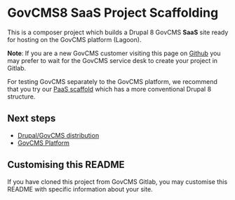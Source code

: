 # GovCMS8 SaaS Project Scaffolding

This is a composer project which builds a Drupal 8 GovCMS **SaaS** site ready for
hosting on the GovCMS platform (Lagoon).

**Note**: If you are a new GovCMS customer visiting this page on
[Github](https://github.com/govCMS/govcms8-scaffold-paas)
you may prefer to wait for the GovCMS service desk to create your project in Gitlab.

For testing GovCMS separately to the GovCMS platform, we recommend that you try
our [PaaS scaffold](https://github.com/govCMS/govcms8-scaffold-paas)
which has a more conventional Drupal 8 structure.

## Next steps

 * [Drupal/GovCMS distribution](https://govcms.gov.au/wiki_distro)
 * [GovCMS Platform](https://govcms.gov.au/wiki_platform)

## Customising this README

If you have cloned this project from GovCMS Gitlab, you may customise this README
with specific information about your site.
